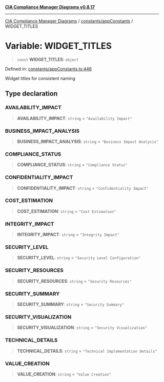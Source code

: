 [**CIA Compliance Manager Diagrams v0.8.17**](../../../README.md)

***

[CIA Compliance Manager Diagrams](../../../modules.md) / [constants/appConstants](../README.md) / WIDGET\_TITLES

# Variable: WIDGET\_TITLES

> `const` **WIDGET\_TITLES**: `object`

Defined in: [constants/appConstants.ts:446](https://github.com/Hack23/cia-compliance-manager/blob/6a2219920f4c187f7eafa3e355e36b35c9c19248/src/constants/appConstants.ts#L446)

Widget titles for consistent naming

## Type declaration

### AVAILABILITY\_IMPACT

> **AVAILABILITY\_IMPACT**: `string` = `"Availability Impact"`

### BUSINESS\_IMPACT\_ANALYSIS

> **BUSINESS\_IMPACT\_ANALYSIS**: `string` = `"Business Impact Analysis"`

### COMPLIANCE\_STATUS

> **COMPLIANCE\_STATUS**: `string` = `"Compliance Status"`

### CONFIDENTIALITY\_IMPACT

> **CONFIDENTIALITY\_IMPACT**: `string` = `"Confidentiality Impact"`

### COST\_ESTIMATION

> **COST\_ESTIMATION**: `string` = `"Cost Estimation"`

### INTEGRITY\_IMPACT

> **INTEGRITY\_IMPACT**: `string` = `"Integrity Impact"`

### SECURITY\_LEVEL

> **SECURITY\_LEVEL**: `string` = `"Security Level Configuration"`

### SECURITY\_RESOURCES

> **SECURITY\_RESOURCES**: `string` = `"Security Resources"`

### SECURITY\_SUMMARY

> **SECURITY\_SUMMARY**: `string` = `"Security Summary"`

### SECURITY\_VISUALIZATION

> **SECURITY\_VISUALIZATION**: `string` = `"Security Visualization"`

### TECHNICAL\_DETAILS

> **TECHNICAL\_DETAILS**: `string` = `"Technical Implementation Details"`

### VALUE\_CREATION

> **VALUE\_CREATION**: `string` = `"Value Creation"`
